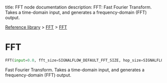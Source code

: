 title: FFT node documentation
description: FFT: Fast Fourier Transform. Takes a time-domain input, and generates a frequency-domain (FFT) output.

[Reference library](../../index.md) > [FFT](../index.md) > [FFT](index.md)

# FFT

```python
FFT(input=0.0, fft_size=SIGNALFLOW_DEFAULT_FFT_SIZE, hop_size=SIGNALFLOW_DEFAULT_FFT_HOP_SIZE, window_size=0, do_window=true)
```

Fast Fourier Transform. Takes a time-domain input, and generates a frequency-domain (FFT) output.

